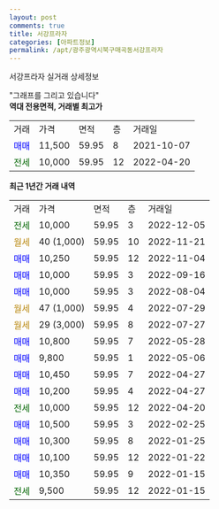 ```yaml
---
layout: post
comments: true
title: 서강프라자
categories: [아파트정보]
permalink: /apt/광주광역시북구매곡동서강프라자
---
```


서강프라자 실거래 상세정보

<script type="text/javascript">
  google.charts.load('current', {'packages':['line', 'corechart']});
  google.charts.setOnLoadCallback(drawChart);

  function drawChart() {
    var data = new google.visualization.DataTable();
    data.addColumn('date', '거래일');
    data.addColumn('number', "매매");
    data.addColumn('number', "전세");
    data.addColumn('number', "전매");

    data.addRows([[new Date(Date.parse("2022-12-05")), null, 10000, null], [new Date(Date.parse("2022-11-21")), null, null, null], [new Date(Date.parse("2022-11-04")), 10250, null, null], [new Date(Date.parse("2022-09-16")), 10000, null, null], [new Date(Date.parse("2022-08-04")), 10000, null, null], [new Date(Date.parse("2022-07-29")), null, null, null], [new Date(Date.parse("2022-07-27")), null, null, null], [new Date(Date.parse("2022-05-28")), 10800, null, null], [new Date(Date.parse("2022-05-06")), 9800, null, null], [new Date(Date.parse("2022-04-27")), 10450, null, null], [new Date(Date.parse("2022-04-27")), 10200, null, null], [new Date(Date.parse("2022-04-20")), null, 10000, null], [new Date(Date.parse("2022-02-25")), 10500, null, null], [new Date(Date.parse("2022-01-25")), 10300, null, null], [new Date(Date.parse("2022-01-22")), 10100, null, null], [new Date(Date.parse("2022-01-15")), 10350, null, null], [new Date(Date.parse("2022-01-15")), null, 9500, null]]);

    var options = {
      hAxis: {
        format: 'yyyy/MM/dd'
      },    
      lineWidth: 0,
      pointsVisible: true,    
      title: '최근 1년간 유형별 실거래가 분포',
      legend: { position: 'bottom' }
    };

    var formatter = new google.visualization.NumberFormat({pattern:'###,###'} );
    formatter.format(data, 1);
    formatter.format(data, 2);
    
    setTimeout(function() {
        var chart = new google.visualization.LineChart(document.getElementById('columnchart_material'));
        chart.draw(data, (options));
        document.getElementById('loading').style.display = 'none';
    }, 200);
  }
</script>


<div id="loading" style="z-index:20; display: block; margin-left: 0px">"그래프를 그리고 있습니다"</div>
<div id="columnchart_material" style="width: 95%; margin-left: 0px; display: block"></div>
<!-- contents start -->
<b>역대 전용면적, 거래별 최고가</b>
<table class="sortable">
    <tr>
      <td>거래</td>
      <td>가격</td>
      <td>면적</td>
      <td>층</td>
      <td>거래일</td>
    </tr>
        <tr>
          <td><a style="color: blue">매매</a></td>
          <td>11,500</td>
          <td>59.95</td>
          <td>8</td>
          <td>2021-10-07</td>
        </tr>        
        <tr>
              <td><a style="color: darkgreen">전세</a></td>
              <td>10,000</td>
              <td>59.95</td>
              <td>12</td>
              <td>2022-04-20</td>
            </tr>        
    
</table>

<b>최근 1년간 거래 내역</b>

<table class="sortable">
    <tr>
      <td>거래</td>
      <td>가격</td>
      <td>면적</td>
      <td>층</td>
      <td>거래일</td>
    </tr>
    <tr>
      <td><a style="color: darkgreen">전세</a></td>
      <td>10,000</td>
      <td>59.95</td>
      <td>3</td>
      <td>2022-12-05</td>
    </tr>          <tr>
      <td><a style="color: darkgoldenrod">월세</a></td>
      <td>40 (1,000)</td>
      <td>59.95</td>
      <td>10</td>
      <td>2022-11-21</td>
    </tr>          <tr>
      <td><a style="color: blue">매매</a></td>
      <td>10,250</td>
      <td>59.95</td>
      <td>12</td>
      <td>2022-11-04</td>
    </tr>          <tr>
      <td><a style="color: blue">매매</a></td>
      <td>10,000</td>
      <td>59.95</td>
      <td>3</td>
      <td>2022-09-16</td>
    </tr>          <tr>
      <td><a style="color: blue">매매</a></td>
      <td>10,000</td>
      <td>59.95</td>
      <td>3</td>
      <td>2022-08-04</td>
    </tr>          <tr>
      <td><a style="color: darkgoldenrod">월세</a></td>
      <td>47 (1,000)</td>
      <td>59.95</td>
      <td>4</td>
      <td>2022-07-29</td>
    </tr>          <tr>
      <td><a style="color: darkgoldenrod">월세</a></td>
      <td>29 (3,000)</td>
      <td>59.95</td>
      <td>8</td>
      <td>2022-07-27</td>
    </tr>          <tr>
      <td><a style="color: blue">매매</a></td>
      <td>10,800</td>
      <td>59.95</td>
      <td>7</td>
      <td>2022-05-28</td>
    </tr>          <tr>
      <td><a style="color: blue">매매</a></td>
      <td>9,800</td>
      <td>59.95</td>
      <td>1</td>
      <td>2022-05-06</td>
    </tr>          <tr>
      <td><a style="color: blue">매매</a></td>
      <td>10,450</td>
      <td>59.95</td>
      <td>7</td>
      <td>2022-04-27</td>
    </tr>          <tr>
      <td><a style="color: blue">매매</a></td>
      <td>10,200</td>
      <td>59.95</td>
      <td>4</td>
      <td>2022-04-27</td>
    </tr>          <tr>
      <td><a style="color: darkgreen">전세</a></td>
      <td>10,000</td>
      <td>59.95</td>
      <td>12</td>
      <td>2022-04-20</td>
    </tr>          <tr>
      <td><a style="color: blue">매매</a></td>
      <td>10,500</td>
      <td>59.95</td>
      <td>3</td>
      <td>2022-02-25</td>
    </tr>          <tr>
      <td><a style="color: blue">매매</a></td>
      <td>10,300</td>
      <td>59.95</td>
      <td>8</td>
      <td>2022-01-25</td>
    </tr>          <tr>
      <td><a style="color: blue">매매</a></td>
      <td>10,100</td>
      <td>59.95</td>
      <td>12</td>
      <td>2022-01-22</td>
    </tr>          <tr>
      <td><a style="color: blue">매매</a></td>
      <td>10,350</td>
      <td>59.95</td>
      <td>9</td>
      <td>2022-01-15</td>
    </tr>          <tr>
      <td><a style="color: darkgreen">전세</a></td>
      <td>9,500</td>
      <td>59.95</td>
      <td>12</td>
      <td>2022-01-15</td>
    </tr>      </table>
<!-- contents end -->    

